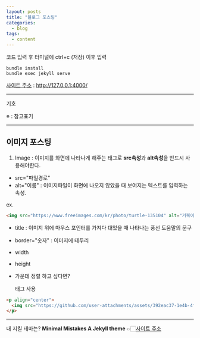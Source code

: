 ```yaml
---
layout: posts
title: "블로그 포스팅"
categories:
  - blog
tags:
  - content
---
```



코드 입력 후 터미널에 ctrl+c (저장) 이후 입력 
 
```
bundle install
bundle exec jekyll serve
```

[사이트 주소](http://127.0.0.1:4000/) : http://127.0.0.1:4000/


--- 

기호 

※ : 참고표기 


---

## 이미지 포스팅 

1. Image : 이미지를 화면에 나타나게 해주는 태그로 **src속성**과 **alt속성**을 반드시 사용해야한다.       
  - src="파일경로" 
  - alt="이름" : 이미지파일이 화면에 나오지 않았을 때 보여지는 텍스트를 입력하는 속성.         

ex. 
```html
<img src="https://www.freeimages.com/kr/photo/turtle-135104" alt="거북이가 뒤집혀 있는 사진입니다." />
```

  - title : 이미지 위에 마우스 포인터를 가져다 대었을 때 나타나는 풍선 도움말의 문구
  - border="숫자" : 이미지에 테두리
  - width 
  - height 

  - 가운데 정렬 하고 싶다면? <p> 태그 사용 
  
  ``` html
  <p align="center">
    <img src="https://github.com/user-attachments/assets/392eac37-1e4b-4fda-98bc-2d79af75c3f3" alt="리눅스_실행과정">
  </p>
  ```



--- 

내 지킬 테마는? **Minimal Mistakes A Jekyll theme**
👉🏻[사이트 주소](https://mmistakes.github.io/minimal-mistakes/)

